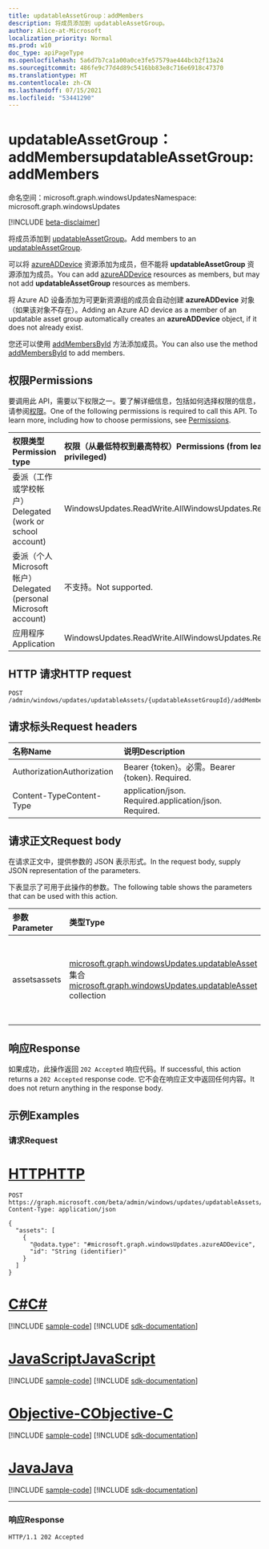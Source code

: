 ```yaml
---
title: updatableAssetGroup：addMembers
description: 将成员添加到 updatableAssetGroup。
author: Alice-at-Microsoft
localization_priority: Normal
ms.prod: w10
doc_type: apiPageType
ms.openlocfilehash: 5a6d7b7ca1a00a0ce3fe57579ae444bcb2f13a24
ms.sourcegitcommit: 486fe9c77d4d89c5416bb83e8c716e6918c47370
ms.translationtype: MT
ms.contentlocale: zh-CN
ms.lasthandoff: 07/15/2021
ms.locfileid: "53441290"
---
```

# <a name="updatableassetgroup-addmembers"></a><span data-ttu-id="78155-103">updatableAssetGroup：addMembers</span><span class="sxs-lookup"><span data-stu-id="78155-103">updatableAssetGroup: addMembers</span></span>
<span data-ttu-id="78155-104">命名空间：microsoft.graph.windowsUpdates</span><span class="sxs-lookup"><span data-stu-id="78155-104">Namespace: microsoft.graph.windowsUpdates</span></span>

[!INCLUDE [beta-disclaimer](../../includes/beta-disclaimer.md)]

<span data-ttu-id="78155-105">将成员添加到 [updatableAssetGroup](../resources/windowsupdates-updatableassetgroup.md)。</span><span class="sxs-lookup"><span data-stu-id="78155-105">Add members to an [updatableAssetGroup](../resources/windowsupdates-updatableassetgroup.md).</span></span>

<span data-ttu-id="78155-106">可以将 [azureADDevice](../resources/windowsupdates-azureaddevice.md) 资源添加为成员，但不能将 **updatableAssetGroup** 资源添加为成员。</span><span class="sxs-lookup"><span data-stu-id="78155-106">You can add [azureADDevice](../resources/windowsupdates-azureaddevice.md) resources as members, but may not add **updatableAssetGroup** resources as members.</span></span>

<span data-ttu-id="78155-107">将 Azure AD 设备添加为可更新资源组的成员会自动创建 **azureADDevice** 对象（如果该对象不存在）。</span><span class="sxs-lookup"><span data-stu-id="78155-107">Adding an Azure AD device as a member of an updatable asset group automatically creates an **azureADDevice** object, if it does not already exist.</span></span>

<span data-ttu-id="78155-108">您还可以使用 [addMembersById](windowsupdates-updatableassetgroup-addmembersbyid.md) 方法添加成员。</span><span class="sxs-lookup"><span data-stu-id="78155-108">You can also use the method [addMembersById](windowsupdates-updatableassetgroup-addmembersbyid.md) to add members.</span></span>

## <a name="permissions"></a><span data-ttu-id="78155-109">权限</span><span class="sxs-lookup"><span data-stu-id="78155-109">Permissions</span></span>
<span data-ttu-id="78155-p101">要调用此 API，需要以下权限之一。要了解详细信息，包括如何选择权限的信息，请参阅[权限](/graph/permissions-reference)。</span><span class="sxs-lookup"><span data-stu-id="78155-p101">One of the following permissions is required to call this API. To learn more, including how to choose permissions, see [Permissions](/graph/permissions-reference).</span></span>

|<span data-ttu-id="78155-112">权限类型</span><span class="sxs-lookup"><span data-stu-id="78155-112">Permission type</span></span>|<span data-ttu-id="78155-113">权限（从最低特权到最高特权）</span><span class="sxs-lookup"><span data-stu-id="78155-113">Permissions (from least to most privileged)</span></span>|
|:---|:---|
|<span data-ttu-id="78155-114">委派（工作或学校帐户）</span><span class="sxs-lookup"><span data-stu-id="78155-114">Delegated (work or school account)</span></span>|<span data-ttu-id="78155-115">WindowsUpdates.ReadWrite.All</span><span class="sxs-lookup"><span data-stu-id="78155-115">WindowsUpdates.ReadWrite.All</span></span>|
|<span data-ttu-id="78155-116">委派（个人 Microsoft 帐户）</span><span class="sxs-lookup"><span data-stu-id="78155-116">Delegated (personal Microsoft account)</span></span>|<span data-ttu-id="78155-117">不支持。</span><span class="sxs-lookup"><span data-stu-id="78155-117">Not supported.</span></span>|
|<span data-ttu-id="78155-118">应用程序</span><span class="sxs-lookup"><span data-stu-id="78155-118">Application</span></span>|<span data-ttu-id="78155-119">WindowsUpdates.ReadWrite.All</span><span class="sxs-lookup"><span data-stu-id="78155-119">WindowsUpdates.ReadWrite.All</span></span>|

## <a name="http-request"></a><span data-ttu-id="78155-120">HTTP 请求</span><span class="sxs-lookup"><span data-stu-id="78155-120">HTTP request</span></span>

<!-- {
  "blockType": "ignored"
}
-->
``` http
POST /admin/windows/updates/updatableAssets/{updatableAssetGroupId}/addMembers
```

## <a name="request-headers"></a><span data-ttu-id="78155-121">请求标头</span><span class="sxs-lookup"><span data-stu-id="78155-121">Request headers</span></span>
|<span data-ttu-id="78155-122">名称</span><span class="sxs-lookup"><span data-stu-id="78155-122">Name</span></span>|<span data-ttu-id="78155-123">说明</span><span class="sxs-lookup"><span data-stu-id="78155-123">Description</span></span>|
|:---|:---|
|<span data-ttu-id="78155-124">Authorization</span><span class="sxs-lookup"><span data-stu-id="78155-124">Authorization</span></span>|<span data-ttu-id="78155-p102">Bearer {token}。必需。</span><span class="sxs-lookup"><span data-stu-id="78155-p102">Bearer {token}. Required.</span></span>|
|<span data-ttu-id="78155-127">Content-Type</span><span class="sxs-lookup"><span data-stu-id="78155-127">Content-Type</span></span>|<span data-ttu-id="78155-p103">application/json. Required.</span><span class="sxs-lookup"><span data-stu-id="78155-p103">application/json. Required.</span></span>|

## <a name="request-body"></a><span data-ttu-id="78155-130">请求正文</span><span class="sxs-lookup"><span data-stu-id="78155-130">Request body</span></span>
<span data-ttu-id="78155-131">在请求正文中，提供参数的 JSON 表示形式。</span><span class="sxs-lookup"><span data-stu-id="78155-131">In the request body, supply JSON representation of the parameters.</span></span>

<span data-ttu-id="78155-132">下表显示了可用于此操作的参数。</span><span class="sxs-lookup"><span data-stu-id="78155-132">The following table shows the parameters that can be used with this action.</span></span>

|<span data-ttu-id="78155-133">参数</span><span class="sxs-lookup"><span data-stu-id="78155-133">Parameter</span></span>|<span data-ttu-id="78155-134">类型</span><span class="sxs-lookup"><span data-stu-id="78155-134">Type</span></span>|<span data-ttu-id="78155-135">说明</span><span class="sxs-lookup"><span data-stu-id="78155-135">Description</span></span>|
|:---|:---|:---|
|<span data-ttu-id="78155-136">assets</span><span class="sxs-lookup"><span data-stu-id="78155-136">assets</span></span>|<span data-ttu-id="78155-137">[microsoft.graph.windowsUpdates.updatableAsset](../resources/windowsupdates-updatableasset.md) 集合</span><span class="sxs-lookup"><span data-stu-id="78155-137">[microsoft.graph.windowsUpdates.updatableAsset](../resources/windowsupdates-updatableasset.md) collection</span></span>|<span data-ttu-id="78155-138">要 **添加为 updatableAssetGroup** 成员的 **updatableAsset 资源列表**。</span><span class="sxs-lookup"><span data-stu-id="78155-138">List of **updatableAsset** resources to add as members of the **updatableAssetGroup**.</span></span>|

## <a name="response"></a><span data-ttu-id="78155-139">响应</span><span class="sxs-lookup"><span data-stu-id="78155-139">Response</span></span>

<span data-ttu-id="78155-140">如果成功，此操作返回 `202 Accepted` 响应代码。</span><span class="sxs-lookup"><span data-stu-id="78155-140">If successful, this action returns a `202 Accepted` response code.</span></span> <span data-ttu-id="78155-141">它不会在响应正文中返回任何内容。</span><span class="sxs-lookup"><span data-stu-id="78155-141">It does not return anything in the response body.</span></span>

## <a name="examples"></a><span data-ttu-id="78155-142">示例</span><span class="sxs-lookup"><span data-stu-id="78155-142">Examples</span></span>

### <a name="request"></a><span data-ttu-id="78155-143">请求</span><span class="sxs-lookup"><span data-stu-id="78155-143">Request</span></span>

# <a name="http"></a>[<span data-ttu-id="78155-144">HTTP</span><span class="sxs-lookup"><span data-stu-id="78155-144">HTTP</span></span>](#tab/http)
<!-- {
  "blockType": "request",
  "name": "updatableassetgroup_addmembers"
}
-->
``` http
POST https://graph.microsoft.com/beta/admin/windows/updates/updatableAssets/{updatableAssetGroupId}/addMembers
Content-Type: application/json

{
  "assets": [
    {
      "@odata.type": "#microsoft.graph.windowsUpdates.azureADDevice",
      "id": "String (identifier)"
    }
  ]
}
```
# <a name="c"></a>[<span data-ttu-id="78155-145">C#</span><span class="sxs-lookup"><span data-stu-id="78155-145">C#</span></span>](#tab/csharp)
[!INCLUDE [sample-code](../includes/snippets/csharp/updatableassetgroup-addmembers-csharp-snippets.md)]
[!INCLUDE [sdk-documentation](../includes/snippets/snippets-sdk-documentation-link.md)]

# <a name="javascript"></a>[<span data-ttu-id="78155-146">JavaScript</span><span class="sxs-lookup"><span data-stu-id="78155-146">JavaScript</span></span>](#tab/javascript)
[!INCLUDE [sample-code](../includes/snippets/javascript/updatableassetgroup-addmembers-javascript-snippets.md)]
[!INCLUDE [sdk-documentation](../includes/snippets/snippets-sdk-documentation-link.md)]

# <a name="objective-c"></a>[<span data-ttu-id="78155-147">Objective-C</span><span class="sxs-lookup"><span data-stu-id="78155-147">Objective-C</span></span>](#tab/objc)
[!INCLUDE [sample-code](../includes/snippets/objc/updatableassetgroup-addmembers-objc-snippets.md)]
[!INCLUDE [sdk-documentation](../includes/snippets/snippets-sdk-documentation-link.md)]

# <a name="java"></a>[<span data-ttu-id="78155-148">Java</span><span class="sxs-lookup"><span data-stu-id="78155-148">Java</span></span>](#tab/java)
[!INCLUDE [sample-code](../includes/snippets/java/updatableassetgroup-addmembers-java-snippets.md)]
[!INCLUDE [sdk-documentation](../includes/snippets/snippets-sdk-documentation-link.md)]

---


### <a name="response"></a><span data-ttu-id="78155-149">响应</span><span class="sxs-lookup"><span data-stu-id="78155-149">Response</span></span>

<!-- {
  "blockType": "response",
  "truncated": true
}
-->
``` http
HTTP/1.1 202 Accepted
```
